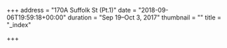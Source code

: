 +++
address = "170A Suffolk St (Pt.1)"
date = "2018-09-06T19:59:18+00:00"
duration = "Sep 19–Oct 3, 2017"
thumbnail = ""
title = "_index"

+++
